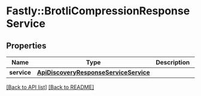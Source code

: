 # Fastly::BrotliCompressionResponseService

## Properties

| Name | Type | Description | Notes |
| ---- | ---- | ----------- | ----- |
| **service** | [**ApiDiscoveryResponseServiceService**](ApiDiscoveryResponseServiceService.md) |  | [optional] |

[[Back to API list]](../../README.md#endpoints) [[Back to README]](../../README.md)

